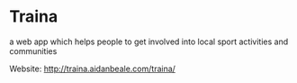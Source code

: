 # Traina
a web app which helps people to get involved into local sport activities and communities

Website: http://traina.aidanbeale.com/traina/
